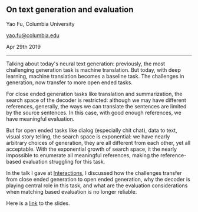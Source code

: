 ## On text generation and evaluation 

Yao Fu, Columbia University 

yao.fu@columbia.edu

Apr 29th 2019

---- 

Talking about today's neural text generation: previously, the most challenging generation task is machine translation. But today, with deep learning, machine translation becomes a baseline task. The challenges in generation, now transfer to more open ended tasks. 

For close ended generation tasks like translation and summarization, the search space of the decoder is restricted: although we may have different references, generally, the ways we can translate the sentences are limited by the source sentences. In this case, with good enough references, we have meaningful evaluation. 

But for open ended tasks like dialog (especially chit chat), data to text, visual story telling, the search space is exponential: we have nearly arbitrary choices of generation, they are all different from each other, yet all acceptable. With the exponential growth of search space, it the nearly impossible to enumerate all meaningful references, making the reference-based evaluation struggling for this task. 

In the talk I gave at [Interactions](https://www.interactions.com/), I discussed how the challenges transfer from close ended generation to open ended generation, why the decoder is playing central role in this task, and what are the evaluation considerations when matching based evaluation is no longer reliable. 

Here is a [link](https://francix.github.io/blog/yaofu_NLG.pdf) to the slides. 
